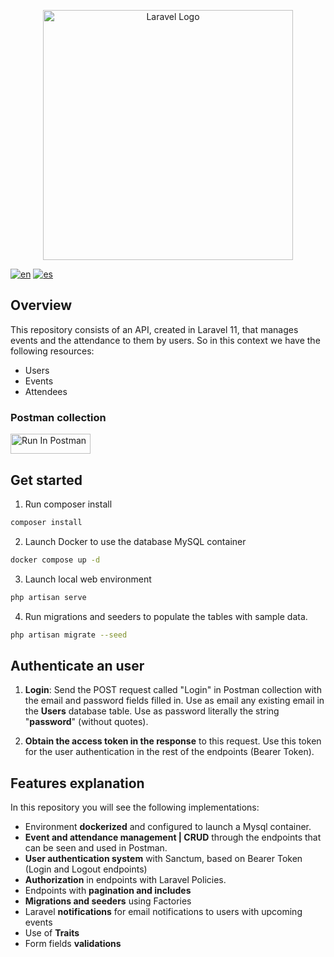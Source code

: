 <p align="center"><a href="https://laravel.com" target="_blank"><img src="https://raw.githubusercontent.com/laravel/art/master/logo-lockup/5%20SVG/2%20CMYK/1%20Full%20Color/laravel-logolockup-cmyk-red.svg" width="400" alt="Laravel Logo"></a></p>

[![en](https://img.shields.io/badge/lang-en-blue.svg)](https://github.com/pmdavid/api-event-management?tab=readme-ov-file)
[![es](https://img.shields.io/badge/lang-es-red.svg)](https://github.com/pmdavid/api-event-management/blob/main/README.es.md)

## Overview

This repository consists of an API, created in Laravel 11, that manages events and the attendance to them by users. So in this context we have the following resources:

- Users
- Events
- Attendees

### Postman collection

[<img src="https://run.pstmn.io/button.svg" alt="Run In Postman" style="width: 128px; height: 32px;">](https://app.getpostman.com/run-collection/34091386-d0ad8730-9c55-4f9f-bf4b-8048df4d8e5d?action=collection%2Ffork&source=rip_markdown&collection-url=entityId%3D34091386-d0ad8730-9c55-4f9f-bf4b-8048df4d8e5d%26entityType%3Dcollection%26workspaceId%3Dca38931c-3f1f-4d1a-b0be-013ea7f02ea7)

## Get started

1. Run composer install

```bash
composer install
```
2. Launch Docker to use the database MySQL container

```bash
docker compose up -d
```

3. Launch local web environment

```bash
php artisan serve
```

4. Run migrations and seeders to populate the tables with sample data.


```bash
php artisan migrate --seed 
```

## Authenticate an user

1. **Login**: Send the POST request called "Login" in Postman collection with the email and password fields filled in.
Use as email any existing email in the **Users** database table. 
Use as password literally the string "**password**" (without quotes).

2. **Obtain the access token in the response** to this request. Use this token for the user authentication in the rest of the endpoints (Bearer Token).

## Features explanation

In this repository you will see the following implementations:

- Environment **dockerized** and configured to launch a Mysql container.
- **Event and attendance management | CRUD** through the endpoints that can be seen and used in Postman.
- **User authentication system** with Sanctum, based on Bearer Token (Login and Logout endpoints)
- **Authorization** in endpoints with Laravel Policies.
- Endpoints with **pagination and includes**
- **Migrations and seeders** using Factories
- Laravel **notifications** for email notifications to users with upcoming events
- Use of **Traits**
- Form fields **validations**


